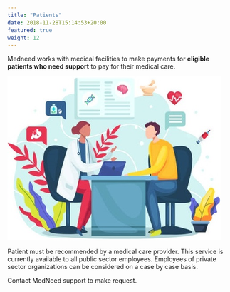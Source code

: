 ```yaml
---
title: "Patients"
date: 2018-11-28T15:14:53+20:00
featured: true
weight: 12
---
```


Medneed works with medical facilities to make payments for **eligible patients who need support** to pay for their medical care. 

![Support patient](/images/illustrations/patient.jpg)

Patient must be recommended by a medical care provider. This service is currently available to all public sector employees. Employees of private sector organizations can be considered on a case by case basis.

Contact MedNeed support to make request.


